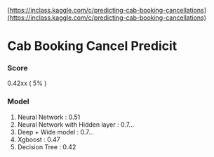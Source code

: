 [https://inclass.kaggle.com/c/predicting-cab-booking-cancellations](https://inclass.kaggle.com/c/predicting-cab-booking-cancellations)

# Cab Booking Cancel Predicit

### 

### Score

0.42xx \( 5% \)



### Model

1. Neural Network : 0.51
2. Neural Network with Hidden layer : 0.7...
3. Deep + Wide model : 0.7...
4. Xgboost : 0.47
5. Decision Tree : 0.42



